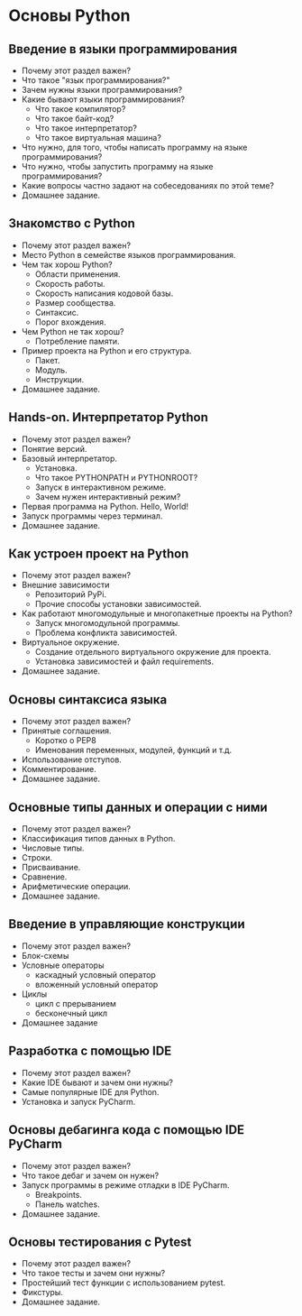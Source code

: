 # Основы Python
## Введение в языки программирования
- Почему этот раздел важен?
- Что такое "язык программирования?"
- Зачем нужны языки программирования?
- Какие бывают языки программирования?
  - Что такое компилятор?
  - Что такое байт-код?
  - Что такое интерпретатор?
  - Что такое виртуальная машина?
- Что нужно, для того, чтобы написать программу на языке программирования?
- Что нужно, чтобы запустить программу на языке программирования?
- Какие вопросы частно задают на собеседованиях по этой теме?
- Домашнее задание.

## Знакомство с Python
- Почему этот раздел важен?
- Место Python в семействе языков программирования.
- Чем так хорош Python?
  - Области применения.
  - Скорость работы.
  - Скорость написания кодовой базы.
  - Размер сообщества.
  - Синтаксис.
  - Порог вхождения.
- Чем Python не так хорош?
  - Потребление памяти.
- Пример проекта на Python и его структура.
  - Пакет.
  - Модуль.
  - Инструкции.
- Домашнее задание.

## Hands-on. Интерпретатор Python
- Почему этот раздел важен?
- Понятие версий.
- Базовый интерпретатор.
  - Установка.
  - Что такое PYTHONPATH и PYTHONROOT?
  - Запуск в интерактивном режиме.
  - Зачем нужен интерактивный режим?
- Первая программа на Python. Hello, World!
- Запуск программы через терминал.
- Домашнее задание.

## Как устроен проект на Python
- Почему этот раздел важен?
- Внешние зависимости
  - Репозиторий PyPi.
  - Прочие способы установки зависимостей.
- Как работают многомодульные и многопакетные проекты на Python?
  - Запуск многомодульной программы.
  - Проблема конфликта зависимостей.
- Виртуальное окружение.
  - Создание отдельного виртуального окружение для проекта.
  - Установка зависимостей и файл requirements.
- Домашнее задание.

## Основы синтаксиса языка
- Почему этот раздел важен?
- Принятые соглашения.
  - Коротко о PEP8
  - Именования переменных, модулей, функций и т.д.
- Использование отступов.
- Комментирование.
- Домашнее задание.

## Основные типы данных и операции с ними
- Почему этот раздел важен?
- Классификация типов данных в Python.
- Числовые типы.
- Строки.
- Присваивание.
- Сравнение.
- Арифметические операции.
- Домашнее задание.

## Введение в управляющие конструкции
- Почему этот раздел важен?
- Блок-схемы
- Условные операторы
  - каскадный условный оператор
  - вложенный условный оператор
- Циклы
  - цикл с прерыванием
  - бесконечный цикл
- Домашнее задание

## Разработка с помощью IDE
- Почему этот раздел важен?
- Какие IDE бывают и зачем они нужны?
- Самые популярные IDE для Python.
- Установка и запуск PyCharm.

## Основы дебагинга кода с помощью IDE PyCharm
- Почему этот раздел важен?
- Что такое дебаг и зачем он нужен?
- Запуск программы в режиме отладки в IDE PyCharm.
  - Breakpoints.
  - Панель watches.
- Домашнее задание.

## Основы тестирования с Pytest
- Почему этот раздел важен?
- Что такое тесты и зачем они нужны?
- Простейший тест функции с использованием pytest.
- Фикстуры.
- Домашнее задание.
